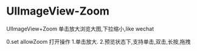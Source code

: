 # UIImageView-Zoom
UIImageView+Zoom 单击放大浏览大图,下拉缩小,like wechat

0.set allowZoom 打开操作
1.单击放大.
2.预览状态下,支持单击,双击,长按,拖拽

